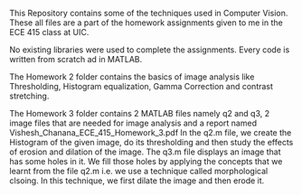 This Repository contains some of the techniques used in Computer Vision. These all files are a part of the homework assignments given to me in the ECE 415 class at UIC.

No existing libraries were used to complete the assignments. Every code is written from scratch ad in MATLAB.

The Homework 2 folder contains the basics of image analysis like Thresholding, Histogram equalization, Gamma Correction and contrast stretching.

The Homework 3 folder contains 2 MATLAB files namely q2 and q3, 2 image files that are needed for image analysis and a report named Vishesh_Chanana_ECE_415_Homework_3.pdf
In the q2.m file, we create the Histogram of the given image, do its thresholding and then study the effects of erosion and dilation of the image.
The q3.m file displays an image that has some holes in it. We fill those holes by applying the concepts that we learnt from the file q2.m i.e. we use a technique called morphological clsoing. In this technique, we first dilate the image and then erode it. 
